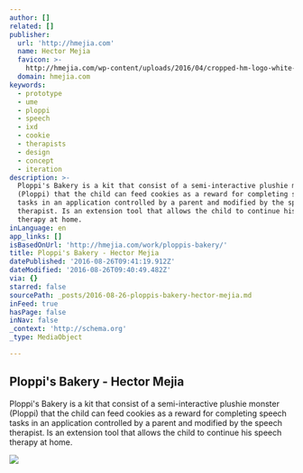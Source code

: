 ```yaml
---
author: []
related: []
publisher:
  url: 'http://hmejia.com'
  name: Hector Mejia
  favicon: >-
    http://hmejia.com/wp-content/uploads/2016/04/cropped-hm-logo-white-192x192.png
  domain: hmejia.com
keywords:
  - prototype
  - ume
  - ploppi
  - speech
  - ixd
  - cookie
  - therapists
  - design
  - concept
  - iteration
description: >-
  Ploppi's Bakery is a kit that consist of a semi-interactive plushie monster
  (Ploppi) that the child can feed cookies as a reward for completing speech
  tasks in an application controlled by a parent and modified by the speech
  therapist. Is an extension tool that allows the child to continue his speech
  therapy at home.
inLanguage: en
app_links: []
isBasedOnUrl: 'http://hmejia.com/work/ploppis-bakery/'
title: Ploppi's Bakery - Hector Mejia
datePublished: '2016-08-26T09:41:19.912Z'
dateModified: '2016-08-26T09:40:49.482Z'
via: {}
starred: false
sourcePath: _posts/2016-08-26-ploppis-bakery-hector-mejia.md
inFeed: true
hasPage: false
inNav: false
_context: 'http://schema.org'
_type: MediaObject

---
```

<article style=""><h1>Ploppi's Bakery - Hector Mejia</h1><p>Ploppi's Bakery is a kit that consist of a semi-interactive plushie monster (Ploppi) that the child can feed cookies as a reward for completing speech tasks in an application controlled by a parent and modified by the speech therapist. Is an extension tool that allows the child to continue his speech therapy at home.</p><img src="http://hmejia.com/wp-content/uploads/2016/04/PloppisBakery.jpg" /></article>
